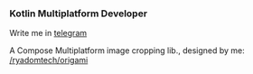 
### Kotlin Multiplatform Developer
Write me in [telegram](https://t.me/adkozlovskiy)

A Compose Multiplatform image cropping lib., designed by me: [/ryadomtech/origami](https://github.com/ryadomtech/origami)
